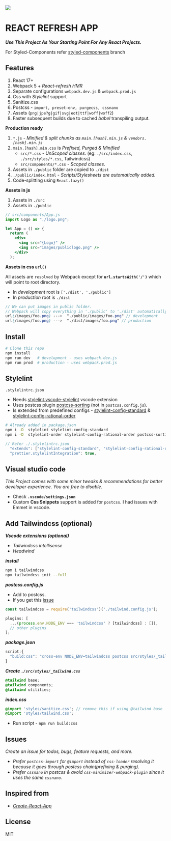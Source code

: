 <!-- ![alt](https://i.imgur.com/VLGNErN.png)
![alt](https://i.imgur.com/nkaS868.png) -->

![](https://i.imgur.com/mrHwrbH.png)

# REACT REFRESH APP

**_Use This Project As Your Starting Point For Any React Projects._**

For Styled-Components refer [styled-components](https://github.com/umeshmk/react-refresh-app/tree/styled-components) branch

## Features

1. React 17+
2. Webpack 5 + _React-refresh HMR_
3. Separate configurations `webpack.dev.js` & `webpack.prod.js`
4. Css with _Stylelint_ support
5. Sanitize.css
6. Postcss - `import, preset-env, purgecss, cssnano`
7. Assets (`png|jpe?g|gif|svg|eot|ttf|woff|woff2`)
8. Faster subsequent builds due to cached _babel_ transpiling output.

**Production ready**

1. `*.js` - _Minified & split chunks as `main.[hash].min.js` & `vendors.[hash].min.js`_
2. `main.[hash].min.css` is _Prefixed, Purged & Minified_
   - `src/*.css` - _UnScoped classes_. (eg: `./src/index.css`, `./src/styles/*.css`, Tailwindcss)
   - `src/components/*.css` - _Scoped classes_.
3. Assets in `./public` folder are copied to `./dist`
4. `./public/index.html` - _Scripts/Stylesheets are automatically added._
5. Code-splitting using `React.lazy()`

**Assets in js**

1. Assets in `./src`
2. Assets in `./public`

```jsx
// src/components/App.js
import Logo as "./logo.png";

let App = () => {
  return (
    <div>
      <img src="{Logo}" />
      <img src="images/publiclogo.png" />
    </div>
  );
```

**Assets in css `url()`**

All assets are `resolved` by Webpack except for **`url.startsWith('/')`** which will point to root directory.

- In _development_ root is `['./dist', './public']`
- In _production_ root is `./dist`

```scss
// We can put images in public folder.
// Webpack will copy everything in './public' to './dist' automatically
url(/images/foo.png) --->  "./public/images/foo.png" // development
url(/images/foo.png) --->  "./dist/images/foo.png" // production
```

## Install

```bash
# Clone this repo
npm install
npm run dev   # development - uses webpack.dev.js
npm run prod  # production - uses webpack.prod.js
```

## Stylelint

`.stylelintrc.json`

- Needs [stylelint.vscode-stylelint](https://marketplace.visualstudio.com/items?itemName=stylelint.vscode-stylelint) vscode extension
- Uses postcss plugin [postcss-sorting](https://github.com/hudochenkov/postcss-sorting) (not in `postcss.config.js`).
- Is extended from predefined configs - [stylelint-config-standard](https://github.com/stylelint/stylelint-config-standard) & [stylelint-config-rational-order](https://github.com/constverum/stylelint-config-rational-order)

```bash
# Already added in package.json
npm i -D  stylelint stylelint-config-standard
npm i -D  stylelint-order stylelint-config-rational-order postcss-sorting
```

```js
// Refer ./.stylelintrc.json
  "extends": ["stylelint-config-standard", "stylelint-config-rational-order"],
  "prettier.stylelintIntegration": true,
```

## Visual studio code

_This Project comes with some minor tweaks & recommendations for better developer experience. You are free to disable_.

- Check **`.vscode/settings.json`**
- Custom **Css Snippets** support is added for `postcss`. I had issues with Emmet in vscode.

## Add Tailwindcss (optional)

**_Vscode extensions (optional)_**

- _Tailwindcss intellisense_
- _Headwind_

**_install_**

```bash
npm i tailwindcss
npx tailwindcss init --full
```

**_postcss.config.js_**

- Add to postcss.
- If you get this [issue](https://github.com/tailwindlabs/tailwindcss/discussions/2462#discussioncomment-86591)

```js
const tailwindcss = require('tailwindcss')('./tailwind.config.js');

plugins: [
  ...(process.env.NODE_ENV === 'tailwindcss' ? [tailwindcss] : []),
  // other plugins
];
```

**_package.json_**

```js
script:{
  "build:css": "cross-env NODE_ENV=tailwindcss postcss src/styles/_tailwind.css -o src/styles/tailwind.css ",
}
```

**_Create `./src/styles/_tailwind.css`_**

```css
@tailwind base;
@tailwind components;
@tailwind utilities;
```

**_index.css_**

```scss
@import 'styles/sanitize.css'; // remove this if using @tailwind base
@import 'styles/tailwind.css';
```

- Run script - `npm run build:css`

## Issues

_Create an issue for todos, bugs, feature requests, and more._

- _Prefer `postcss-import` for `@import` instead of `css-loader` resolving it because it goes through postcss chain(prefixing & purging)._
- _Prefer `cssnano` in postcss & avoid `css-minimizer-webpack-plugin` since it uses the same `cssnano`._

## Inspired from

- [_Create-React-App_](https://github.com/facebook/create-react-app)

## License

MIT
